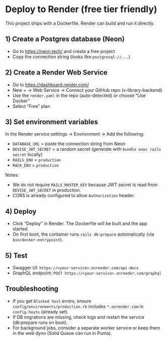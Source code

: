 # Deploy to Render (free tier friendly)

This project ships with a Dockerfile. Render can build and run it directly.

## 1) Create a Postgres database (Neon)

- Go to https://neon.tech/ and create a free project
- Copy the connection string (looks like `postgresql://...`)

## 2) Create a Render Web Service

- Go to https://dashboard.render.com/
- New + → Web Service → Connect your GitHub repo (v-library-backend)
- Use the `render.yaml` in the repo (auto-detected) or choose “Use Docker”
- Select “Free” plan

## 3) Set environment variables

In the Render service settings → Environment → Add the following:

- `DATABASE_URL` = paste the connection string from Neon
- `DEVISE_JWT_SECRET` = a random secret (generate with `bundle exec rails secret` locally)
- `RAILS_ENV` = `production`
- `RACK_ENV` = `production`

Notes:
- We do not require `RAILS_MASTER_KEY` because JWT secret is read from `DEVISE_JWT_SECRET` in production.
- CORS is already configured to allow `Authorization` header.

## 4) Deploy

- Click “Deploy” in Render. The Dockerfile will be built and the app started.
- On first boot, the container runs `rails db:prepare` automatically (via `bin/docker-entrypoint`).

## 5) Test

- Swagger UI: `https://<your-service>.onrender.com/api-docs`
- GraphQL endpoint: `POST https://<your-service>.onrender.com/graphql`

## Troubleshooting

- If you get `Blocked host` errors, ensure `config/environments/production.rb` includes `*.onrender.com` in `config.hosts` (already set).
- If DB migrations are missing, check logs and restart the service (db:prepare runs on boot).
- For background jobs, consider a separate worker service or keep them in the web dyno (Solid Queue can run in Puma).
